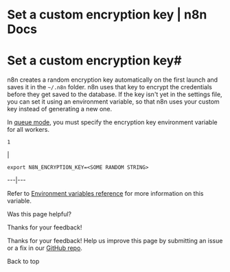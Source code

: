 # Set a custom encryption key | n8n Docs

[ ](https://github.com/n8n-io/n8n-docs/edit/main/docs/hosting/configuration/configuration-examples/encryption-key.md "Edit this page")

# Set a custom encryption key#

n8n creates a random encryption key automatically on the first launch and saves it in the `~/.n8n` folder. n8n uses that key to encrypt the credentials before they get saved to the database. If the key isn't yet in the settings file, you can set it using an environment variable, so that n8n uses your custom key instead of generating a new one.

In [queue mode](../../../scaling/queue-mode/), you must specify the encryption key environment variable for all workers.
    
    
    1

| 
    
    
    export N8N_ENCRYPTION_KEY=<SOME RANDOM STRING>
      
  
---|---  
  
Refer to [Environment variables reference](../../environment-variables/deployment/) for more information on this variable.

Was this page helpful? 

Thanks for your feedback! 

Thanks for your feedback! Help us improve this page by submitting an issue or a fix in our [GitHub repo](https://github.com/n8n-io/n8n-docs). 

Back to top
